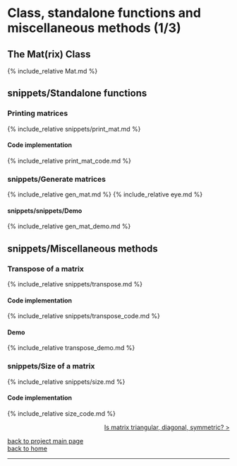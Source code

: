 # Class, standalone functions and miscellaneous methods (1/3)
## The Mat(rix) Class
{% include_relative Mat.md %}

## snippets/Standalone functions
### Printing matrices
{% include_relative snippets/print_mat.md %}
#### Code implementation
{% include_relative print_mat_code.md %}

### snippets/Generate matrices
{% include_relative gen_mat.md %}
{% include_relative eye.md %}
#### snippets/snippets/Demo
{% include_relative gen_mat_demo.md %}


## snippets/Miscellaneous methods 
### Transpose of a matrix
{% include_relative snippets/transpose.md %}
#### Code implementation
{% include_relative snippets/transpose_code.md %}
#### Demo
{% include_relative transpose_demo.md %}

###  snippets/Size of a matrix
{% include_relative snippets/size.md %}
#### Code implementation
{% include_relative size_code.md %}

<div style="text-align: right">
<a href="https://matt-a-bennett.github.io/numpy_from_scratch/class_and_standalone_functions_-_sq_tri_diag_sym.html">Is matrix triangular, diagonal, symmetric? ></a>
</div>

[back to project main page](./numpy_from_scratch.md)\
[back to home](../index.md)

---
<script src="https://utteranc.es/client.js"
        repo="Matt-A-Bennett/Matt-A-Bennett.github.io"
        issue-term="https://matt-a-bennett.github.io/numpy_from_scratch/class_and_standalone_functions.html"
        theme="github-light"
        crossorigin="anonymous"
        async>
</script>

